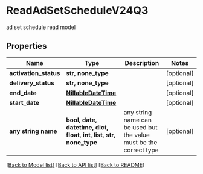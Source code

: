 # ReadAdSetScheduleV24Q3

ad set schedule read model

## Properties
Name | Type | Description | Notes
------------ | ------------- | ------------- | -------------
**activation_status** | **str, none_type** |  | [optional] 
**delivery_status** | **str, none_type** |  | [optional] 
**end_date** | [**NillableDateTime**](NillableDateTime.md) |  | [optional] 
**start_date** | [**NillableDateTime**](NillableDateTime.md) |  | [optional] 
**any string name** | **bool, date, datetime, dict, float, int, list, str, none_type** | any string name can be used but the value must be the correct type | [optional]

[[Back to Model list]](../README.md#documentation-for-models) [[Back to API list]](../README.md#documentation-for-api-endpoints) [[Back to README]](../README.md)


